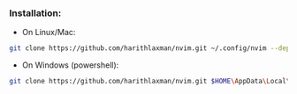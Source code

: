 ### Installation:
- On Linux/Mac:
```sh
git clone https://github.com/harithlaxman/nvim.git ~/.config/nvim --depth 1 && nvim
```

- On Windows (powershell):
```sh
git clone https://github.com/harithlaxman/nvim.git $HOME\AppData\Local\nvim --depth 1 && nvim
```
